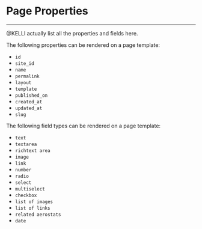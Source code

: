 # Page Properties

---
@KELLI actually list all the properties and fields here.

The following properties can be rendered on a page template:
- `id`
- `site_id`
- `name`
- `permalink`
- `layout`
- `template`
- `published_on`
- `created_at`
- `updated_at`
- `slug`

The following field types can be rendered on a page template:
- `text`
- `textarea`
- `richtext area`
- `image`
- `link`
- `number`
- `radio`
- `select`
- `multiselect`
- `checkbox`
- `list of images`
- `list of links`
- `related aerostats`
- `date`
